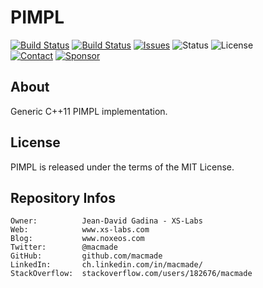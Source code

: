 PIMPL
=====

[![Build Status](https://img.shields.io/github/workflow/status/macmade/PIMPL/ci-mac?label=macOS&logo=apple)](https://github.com/macmade/PIMPL/actions/workflows/ci-mac.yaml)
[![Build Status](https://img.shields.io/github/workflow/status/macmade/PIMPL/ci-win?label=Windows&logo=windows)](https://github.com/macmade/PIMPL/actions/workflows/ci-win.yaml)
[![Issues](http://img.shields.io/github/issues/macmade/PIMPL.svg?logo=github)](https://github.com/macmade/PIMPL/issues)
![Status](https://img.shields.io/badge/status-active-brightgreen.svg?logo=git)
![License](https://img.shields.io/badge/license-mit-brightgreen.svg?logo=open-source-initiative)  
[![Contact](https://img.shields.io/badge/follow-@macmade-blue.svg?logo=twitter&style=social)](https://twitter.com/macmade)
[![Sponsor](https://img.shields.io/badge/sponsor-macmade-pink.svg?logo=github-sponsors&style=social)](https://github.com/sponsors/macmade)

About
-----

Generic C++11 PIMPL implementation.

License
-------

PIMPL is released under the terms of the MIT License.

Repository Infos
----------------

    Owner:			Jean-David Gadina - XS-Labs
    Web:			www.xs-labs.com
    Blog:			www.noxeos.com
    Twitter:		@macmade
    GitHub:			github.com/macmade
    LinkedIn:		ch.linkedin.com/in/macmade/
    StackOverflow:	stackoverflow.com/users/182676/macmade

